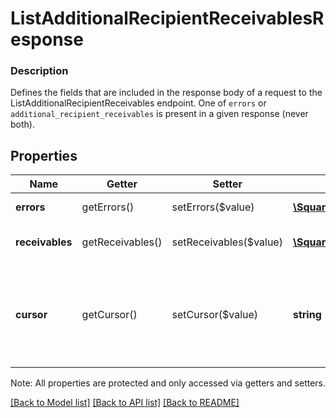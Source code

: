 # ListAdditionalRecipientReceivablesResponse

### Description

Defines the fields that are included in the response body of a request to the ListAdditionalRecipientReceivables endpoint.  One of `errors` or `additional_recipient_receivables` is present in a given response (never both).

## Properties
Name | Getter | Setter | Type | Description | Notes
------------ | ------------- | ------------- | ------------- | ------------- | -------------
**errors** | getErrors() | setErrors($value) | [**\SquareConnect\Model\Error[]**](Error.md) | Any errors that occurred during the request. | [optional] 
**receivables** | getReceivables() | setReceivables($value) | [**\SquareConnect\Model\AdditionalRecipientReceivable[]**](AdditionalRecipientReceivable.md) | An array of AdditionalRecipientReceivables that match your query. | [optional] 
**cursor** | getCursor() | setCursor($value) | **string** | A pagination cursor for retrieving the next set of results, if any remain. Provide this value as the &#x60;cursor&#x60; parameter in a subsequent request to this endpoint.  See [Pagination](https://developer.squareup.com/docs/basics/api101/pagination) for more information. | [optional] 

Note: All properties are protected and only accessed via getters and setters.

[[Back to Model list]](../../README.md#documentation-for-models) [[Back to API list]](../../README.md#documentation-for-api-endpoints) [[Back to README]](../../README.md)

